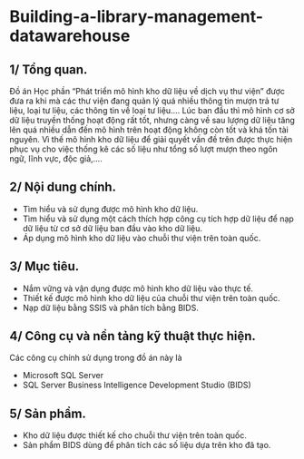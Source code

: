 # Building-a-library-management-datawarehouse

## 1/ Tổng quan.
Đồ án Học phần  “Phát triển mô hình kho dữ liệu về dịch vụ thư viện” được đưa ra khi mà các thư viện đang quản lý quá nhiều thông tin mượn trả tư liệu, loại tư liệu, các thông tin về loại tư liệu…. Lúc ban đầu thì mô hình cơ sở dữ liệu truyền thống hoạt động rất tốt, nhưng càng về sau lượng dữ liệu tăng lên quá nhiều dẫn đến mô hình trên hoạt động không còn tốt và khá tốn tài nguyên. Vì thế mô hình kho dữ liệu để giải quyết vấn đề trên được thực hiện phục vụ cho việc thống kê các số liệu như tổng số lượt mượn theo ngôn ngữ, lĩnh vực, độc giả,….

## 2/ Nội dung chính.
-	Tìm hiểu và sử dụng được mô hình kho dữ liệu.
-	Tìm hiểu và sử dụng một cách thích hợp công cụ tích hợp dữ liệu để nạp dữ liệu từ cơ sở dữ liệu ban đầu vào kho dữ liệu.
-	Áp dụng mô hình kho dữ liệu vào chuỗi thư viện trên toàn quốc.

## 3/ Mục tiêu.
-	Nắm vững và vận dụng được mô hình kho dữ liệu vào thực tế.
-	Thiết kế được mô hình kho dữ liệu của chuỗi thư viện trên toàn quốc.
-	Nạp dữ liệu bằng SSIS và phân tích bằng BIDS.

## 4/ Công cụ và nền tảng kỹ thuật thực hiện.
Các công cụ chính sử dụng trong đồ án này là 
+ Microsoft SQL Server 
+ SQL Server Business Intelligence Development Studio (BIDS)

## 5/ Sản phẩm.
-	Kho dữ liệu được thiết kế cho chuỗi thư viện trên toàn quốc.
-	Sản phẩm BIDS dùng để phân tích các số liệu dựa trên kho đã tạo.
